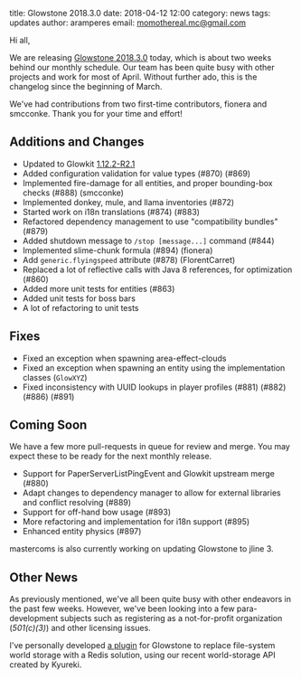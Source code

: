 title: Glowstone 2018.3.0
date: 2018-04-12 12:00
category: news
tags: updates
author: aramperes
email: momothereal.mc@gmail.com

Hi all,

We are releasing [Glowstone 2018.3.0](https://github.com/GlowstoneMC/Glowstone/releases/tag/2018.3.0) today, which is about two weeks behind our monthly schedule. Our team has been quite busy with other
projects and work for most of April. Without further ado, this is the changelog since the beginning of March.

We've had contributions from two first-time contributors, fionera and smcconke. Thank you for your time and effort!

## Additions and Changes

* Updated to Glowkit [1.12.2-R2.1](https://github.com/GlowstoneMC/Glowkit/commit/024fbc21140b9533cb84e323162bff02f0f379fb)
* Added configuration validation for value types (#870) (#869)
* Implemented fire-damage for all entities, and proper bounding-box checks (#888) (smcconke)
* Implemented donkey, mule, and llama inventories (#872)
* Started work on i18n translations (#874) (#883)
* Refactored dependency management to use "compatibility bundles" (#879)
* Added shutdown message to `/stop [message...]` command (#844)
* Implemented slime-chunk formula (#894) (fionera)
* Add `generic.flyingspeed` attribute (#878) (FlorentCarret)
* Replaced a lot of reflective calls with Java 8 references, for optimization (#860)
* Added more unit tests for entities (#863)
* Added unit tests for boss bars
* A lot of refactoring to unit tests

## Fixes

* Fixed an exception when spawning area-effect-clouds
* Fixed an exception when spawning an entity using the implementation classes (`GlowXYZ`)
* Fixed inconsistency with UUID lookups in player profiles (#881) (#882) (#886) (#891)

## Coming Soon

We have a few more pull-requests in queue for review and merge. You may expect these to be ready for the next monthly release.

* Support for PaperServerListPingEvent and Glowkit upstream merge (#880)
* Adapt changes to dependency manager to allow for external libraries and conflict resolving (#889)
* Support for off-hand bow usage (#893)
* More refactoring and implementation for i18n support (#895)
* Enhanced entity physics (#897)

mastercoms is also currently working on updating Glowstone to jline 3.

## Other News

As previously mentioned, we've all been quite busy with other endeavors in the past few weeks. However, we've been looking into a few
para-development subjects such as registering as a not-for-profit organization (*501(c)(3)*) and other licensing issues.

I've personally developed [a plugin](https://github.com/momothereal/gsredis) for Glowstone to replace file-system world storage with a Redis solution, using our recent world-storage API created by Kyureki.

